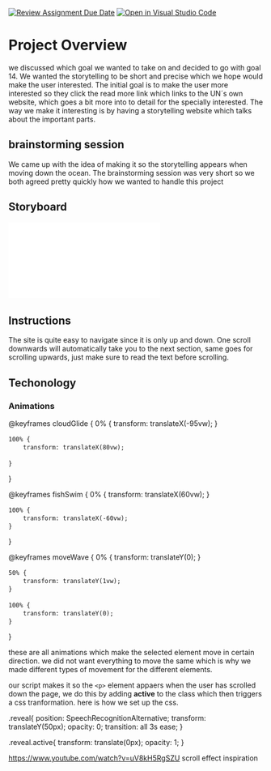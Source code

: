 [![Review Assignment Due Date](https://classroom.github.com/assets/deadline-readme-button-24ddc0f5d75046c5622901739e7c5dd533143b0c8e959d652212380cedb1ea36.svg)](https://classroom.github.com/a/IJi-El-s)
[![Open in Visual Studio Code](https://classroom.github.com/assets/open-in-vscode-718a45dd9cf7e7f842a935f5ebbe5719a5e09af4491e668f4dbf3b35d5cca122.svg)](https://classroom.github.com/online_ide?assignment_repo_id=14954787&assignment_repo_type=AssignmentRepo)

# Project Overview

we discussed which goal we wanted to take on and decided to go with goal 14. We wanted the storytelling to be short and precise which we hope would make the user interested. The initial goal is to make the user more interested so they click the read more link which links to the UN´s own website, which goes a bit more into to detail for the specially interested. The way we make it interesting is by having a storytelling website which talks about the important parts.

## brainstorming session

We came up with the idea of making it so the storytelling appears when moving down the ocean. The brainstorming session was very short so we both agreed pretty quickly how we wanted to handle this project

## Storyboard

![paper with a storyboard for the website](/public/assets/storyboard.pdf "storyboard")

## Instructions

The site is quite easy to navigate since it is only up and down. One scroll downwards will automatically take you to the next section, same goes for scrolling upwards, just make sure to read the text before scrolling.

## Techonology 

### Animations

@keyframes cloudGlide {
    0% {
        transform: translateX(-95vw);
    }

    100% {
        transform: translateX(80vw);

    }
}

@keyframes fishSwim {
    0% {
        transform: translateX(60vw);
    }

    100% {
        transform: translateX(-60vw);
    }
}


@keyframes moveWave {
    0% {
        transform: translateY(0);
    }

    50% {
        transform: translateY(1vw);
    }

    100% {
        transform: translateY(0);
    }
}

these are all animations which make the selected element move in certain direction. we did not want everything to move the same which is why we made different types of movement for the different elements.

our script makes it so the `<p>` element appaers when the user has scrolled down the page, we do this by adding **active** to the class which then triggers a css tranformation. here is how we set up the css.

.reveal{
    position: SpeechRecognitionAlternative;
    transform: translateY(50px);
    opacity: 0;
    transition: all 3s ease;
   }
   
.reveal.active{
       transform: translate(0px);
       opacity: 1;
   }




https://www.youtube.com/watch?v=uV8kH5RgSZU scroll effect inspiration